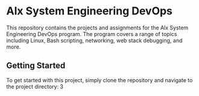 # Alx System Engineering DevOps

This repository contains the projects and assignments for the Alx System Engineering DevOps program. The program covers a range of topics including Linux, Bash scripting, networking, web stack debugging, and more.

## Getting Started

To get started with this project, simply clone the repository and navigate to the project directory:
3
